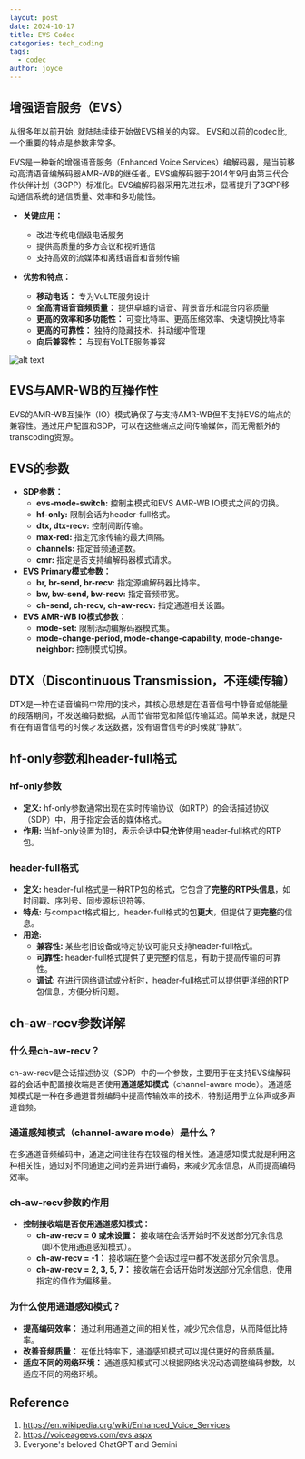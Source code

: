 ```yaml
---
layout: post
date: 2024-10-17
title: EVS Codec
categories: tech_coding
tags:
  - codec
author: joyce
---
```

## 增强语音服务（EVS）

从很多年以前开始, 就陆陆续续开始做EVS相关的内容。
EVS和以前的codec比, 一个重要的特点是参数非常多。

EVS是一种新的增强语音服务（Enhanced Voice Services）编解码器，是当前移动高清语音编解码器AMR-WB的继任者。EVS编解码器于2014年9月由第三代合作伙伴计划（3GPP）标准化。EVS编解码器采用先进技术，显著提升了3GPP移动通信系统的通信质量、效率和多功能性。

* **关键应用：**
    * 改进传统电信级电话服务
    * 提供高质量的多方会议和视听通信
    * 支持高效的流媒体和离线语音和音频传输

* **优势和特点：**
    * **移动电话：** 专为VoLTE服务设计
    * **全高清语音音频质量：** 提供卓越的语音、背景音乐和混合内容质量
    * **更高的效率和多功能性：** 可变比特率、更高压缩效率、快速切换比特率
    * **更高的可靠性：** 独特的隐藏技术、抖动缓冲管理
    * **向后兼容性：** 与现有VoLTE服务兼容

![alt text](https://voiceageevs.com/images/EVS.png)


## EVS与AMR-WB的互操作性

EVS的AMR-WB互操作（IO）模式确保了与支持AMR-WB但不支持EVS的端点的兼容性。通过用户配置和SDP，可以在这些端点之间传输媒体，而无需额外的transcoding资源。

## EVS的参数
* **SDP参数：**
    * **evs-mode-switch:** 控制主模式和EVS AMR-WB IO模式之间的切换。
    * **hf-only:** 限制会话为header-full格式。
    * **dtx, dtx-recv:** 控制间断传输。
    * **max-red:** 指定冗余传输的最大间隔。
    * **channels:** 指定音频通道数。
    * **cmr:** 指定是否支持编解码器模式请求。
* **EVS Primary模式参数：**
    * **br, br-send, br-recv:** 指定源编解码器比特率。
    * **bw, bw-send, bw-recv:** 指定音频带宽。
    * **ch-send, ch-recv, ch-aw-recv:** 指定通道相关设置。
* **EVS AMR-WB IO模式参数：**
    * **mode-set:** 限制活动编解码器模式集。
    * **mode-change-period, mode-change-capability, mode-change-neighbor:** 控制模式切换。


## DTX（Discontinuous Transmission，不连续传输）

DTX是一种在语音编码中常用的技术，其核心思想是在语音信号中静音或低能量的段落期间，不发送编码数据，从而节省带宽和降低传输延迟。简单来说，就是只有在有语音信号的时候才发送数据，没有语音信号的时候就“静默”。


## hf-only参数和header-full格式

### hf-only参数
* **定义:** hf-only参数通常出现在实时传输协议（如RTP）的会话描述协议（SDP）中，用于指定会话的媒体格式。
* **作用:** 当hf-only设置为1时，表示会话中**只允许**使用header-full格式的RTP包。

### header-full格式
* **定义:** header-full格式是一种RTP包的格式，它包含了**完整的RTP头信息**，如时间戳、序列号、同步源标识符等。
* **特点:** 与compact格式相比，header-full格式的包**更大**，但提供了更**完整**的信息。
* **用途:** 
    * **兼容性:** 某些老旧设备或特定协议可能只支持header-full格式。
    * **可靠性:** header-full格式提供了更完整的信息，有助于提高传输的可靠性。
    * **调试:** 在进行网络调试或分析时，header-full格式可以提供更详细的RTP包信息，方便分析问题。


## ch-aw-recv参数详解

### 什么是ch-aw-recv？
ch-aw-recv是会话描述协议（SDP）中的一个参数，主要用于在支持EVS编解码器的会话中配置接收端是否使用**通道感知模式**（channel-aware mode）。通道感知模式是一种在多通道音频编码中提高传输效率的技术，特别适用于立体声或多声道音频。

### 通道感知模式（channel-aware mode）是什么？
在多通道音频编码中，通道之间往往存在较强的相关性。通道感知模式就是利用这种相关性，通过对不同通道之间的差异进行编码，来减少冗余信息，从而提高编码效率。

### ch-aw-recv参数的作用
* **控制接收端是否使用通道感知模式：**
  * **ch-aw-recv = 0 或未设置：** 接收端在会话开始时不发送部分冗余信息（即不使用通道感知模式）。
  * **ch-aw-recv = -1：** 接收端在整个会话过程中都不发送部分冗余信息。
  * **ch-aw-recv = 2, 3, 5, 7：** 接收端在会话开始时发送部分冗余信息，使用指定的值作为偏移量。

### 为什么使用通道感知模式？
* **提高编码效率：** 通过利用通道之间的相关性，减少冗余信息，从而降低比特率。
* **改善音频质量：** 在低比特率下，通道感知模式可以提供更好的音频质量。
* **适应不同的网络环境：** 通道感知模式可以根据网络状况动态调整编码参数，以适应不同的网络环境。




## Reference
1. https://en.wikipedia.org/wiki/Enhanced_Voice_Services
2. https://voiceageevs.com/evs.aspx
3. Everyone's beloved ChatGPT and Gemini